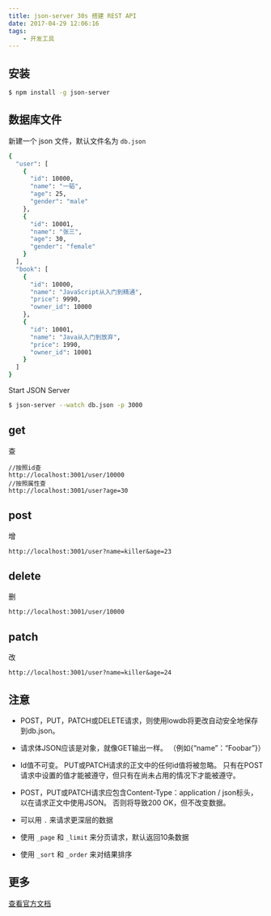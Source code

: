 ```yaml
---
title: json-server 30s 搭建 REST API
date: 2017-04-29 12:06:16
tags: 
    - 开发工具
---
```


## 安装

```bash
$ npm install -g json-server
```

## 数据库文件

新建一个 json 文件，默认文件名为 `db.json`

```bash
{
  "user": [
    {
      "id": 10000,
      "name": "一韬",
      "age": 25,
      "gender": "male"
    },
    {
      "id": 10001,
      "name": "张三",
      "age": 30,
      "gender": "female"
    }
  ],
  "book": [
    {
      "id": 10000,
      "name": "JavaScript从入门到精通",
      "price": 9990,
      "owner_id": 10000
    },
    {
      "id": 10001,
      "name": "Java从入门到放弃",
      "price": 1990,
      "owner_id": 10001
    }
  ]
}
```

Start JSON Server

```bash
$ json-server --watch db.json -p 3000
```


## get
查
```
//按照id查
http://localhost:3001/user/10000
//按照属性查
http://localhost:3001/user?age=30
```

## post
增
```
http://localhost:3001/user?name=killer&age=23
```

## delete
删
```
http://localhost:3001/user/10000
```
## patch
改
```
http://localhost:3001/user?name=killer&age=24
```
## 注意

* POST，PUT，PATCH或DELETE请求，则使用lowdb将更改自动安全地保存到db.json。

* 请求体JSON应该是对象，就像GET输出一样。 （例如{“name”：“Foobar”}）

* Id值不可变。 PUT或PATCH请求的正文中的任何id值将被忽略。 只有在POST请求中设置的值才能被遵守，但只有在尚未占用的情况下才能被遵守。

* POST，PUT或PATCH请求应包含Content-Type：application / json标头，以在请求正文中使用JSON。 否则将导致200 OK，但不改变数据。

* 可以用 `.` 来请求更深层的数据

* 使用 `_page` 和 `_limit` 来分页请求，默认返回10条数据

* 使用 `_sort` 和 `_order` 来对结果排序

## 更多

[查看官方文档](https://github.com/typicode/json-server)